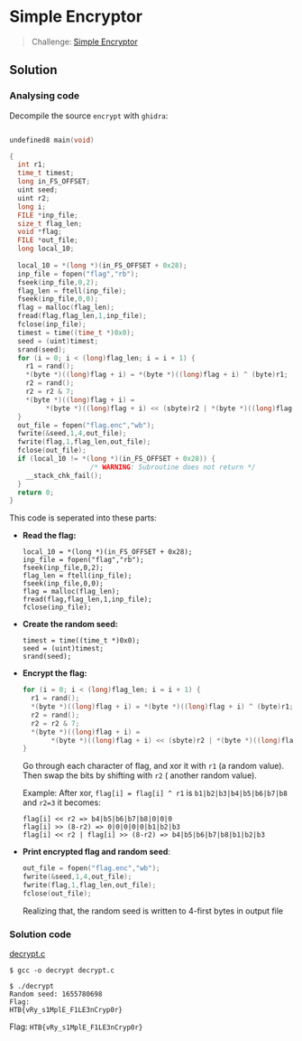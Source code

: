 # Simple Encryptor

> Challenge: [Simple Encryptor](https://app.hackthebox.com/challenges/simple-encryptor)

## Solution
### Analysing code
Decompile the source `encrypt` with `ghidra`:

```C

undefined8 main(void)

{
  int r1;
  time_t timest;
  long in_FS_OFFSET;
  uint seed;
  uint r2;
  long i;
  FILE *inp_file;
  size_t flag_len;
  void *flag;
  FILE *out_file;
  long local_10;
  
  local_10 = *(long *)(in_FS_OFFSET + 0x28);
  inp_file = fopen("flag","rb");
  fseek(inp_file,0,2);
  flag_len = ftell(inp_file);
  fseek(inp_file,0,0);
  flag = malloc(flag_len);
  fread(flag,flag_len,1,inp_file);
  fclose(inp_file);
  timest = time((time_t *)0x0);
  seed = (uint)timest;
  srand(seed);
  for (i = 0; i < (long)flag_len; i = i + 1) {
    r1 = rand();
    *(byte *)((long)flag + i) = *(byte *)((long)flag + i) ^ (byte)r1;
    r2 = rand();
    r2 = r2 & 7;
    *(byte *)((long)flag + i) =
         *(byte *)((long)flag + i) << (sbyte)r2 | *(byte *)((long)flag + i) >> 8 - (sbyte)r2;
  }
  out_file = fopen("flag.enc","wb");
  fwrite(&seed,1,4,out_file);
  fwrite(flag,1,flag_len,out_file);
  fclose(out_file);
  if (local_10 != *(long *)(in_FS_OFFSET + 0x28)) {
                    /* WARNING: Subroutine does not return */
    __stack_chk_fail();
  }
  return 0;
}
```

This code is seperated into these parts:

+ **Read the flag:**
  ```
  local_10 = *(long *)(in_FS_OFFSET + 0x28);
  inp_file = fopen("flag","rb");
  fseek(inp_file,0,2);
  flag_len = ftell(inp_file);
  fseek(inp_file,0,0);
  flag = malloc(flag_len);
  fread(flag,flag_len,1,inp_file);
  fclose(inp_file);
  ```
+ **Create the random seed:**
  ```
  timest = time((time_t *)0x0);
  seed = (uint)timest;
  srand(seed);
  ```
+ **Encrypt the flag:**
  ```C
  for (i = 0; i < (long)flag_len; i = i + 1) {
    r1 = rand();
    *(byte *)((long)flag + i) = *(byte *)((long)flag + i) ^ (byte)r1;
    r2 = rand();
    r2 = r2 & 7;
    *(byte *)((long)flag + i) =
         *(byte *)((long)flag + i) << (sbyte)r2 | *(byte *)((long)flag + i) >> 8 - (sbyte)r2;
  }
  ```
  Go through each character of flag, and xor it with `r1` (a random value). Then swap the bits by shifting with `r2` (
  another random value).

  Example: After xor, `flag[i] = flag[i] ^ r1` is `b1|b2|b3|b4|b5|b6|b7|b8` and `r2=3` it becomes:
  
  ```
  flag[i] << r2 => b4|b5|b6|b7|b8|0|0|0
  flag[i] >> (8-r2) => 0|0|0|0|0|b1|b2|b3
  flag[i] << r2 | flag[i] >> (8-r2) => b4|b5|b6|b7|b8|b1|b2|b3
  ```
+ **Print encrypted flag and random seed**:
  ```C
  out_file = fopen("flag.enc","wb");
  fwrite(&seed,1,4,out_file);
  fwrite(flag,1,flag_len,out_file);
  fclose(out_file);
  ```
  Realizing that, the random seed is written to 4-first bytes in output file
### Solution code
[decrypt.c](rev_simpleencryptor/decrypt.c)
```
$ gcc -o decrypt decrypt.c

$ ./decrypt               
Random seed: 1655780698
Flag:
HTB{vRy_s1MplE_F1LE3nCryp0r}
```
Flag: `HTB{vRy_s1MplE_F1LE3nCryp0r}`

  